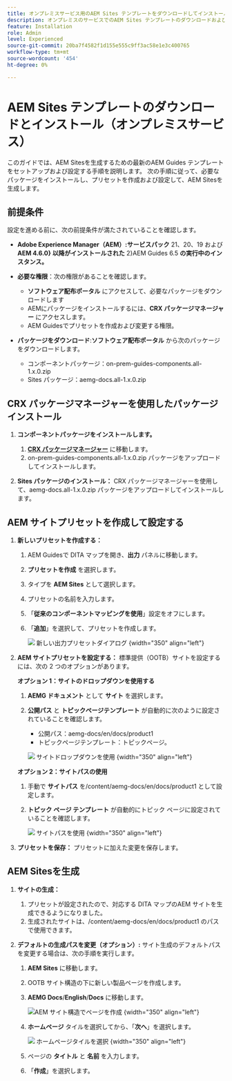 ```yaml
---
title: オンプレミスサービス用のAEM Sites テンプレートをダウンロードしてインストールする
description: オンプレミスのサービスでのAEM Sites テンプレートのダウンロードおよびインストール方法について説明します
feature: Installation
role: Admin
level: Experienced
source-git-commit: 20ba7f4582f1d155e555c9ff3ac58e1e3c400765
workflow-type: tm+mt
source-wordcount: '454'
ht-degree: 0%

---
```


# AEM Sites テンプレートのダウンロードとインストール（オンプレミスサービス）

このガイドでは、AEM Sitesを生成するための最新のAEM Guides テンプレートをセットアップおよび設定する手順を説明します。 次の手順に従って、必要なパッケージをインストールし、プリセットを作成および設定して、AEM Sitesを生成します。

## 前提条件

設定を進める前に、次の前提条件が満たされていることを確認します。

- **Adobe Experience Manager（AEM）:**&#x200B;**サービスパック** 21、20、19 および **AEM 4.6.0&rbrace; 以降がインストールされた** 2&rbrace;AEM Guides 6.5 **の実行中のインスタンス。**

- **必要な権限**：次の権限があることを確認します。

   - **ソフトウェア配布ポータル** にアクセスして、必要なパッケージをダウンロードします
   - AEMにパッケージをインストールするには、**CRX パッケージマネージャー** にアクセスします。
   - AEM Guidesでプリセットを作成および変更する権限。

- **パッケージをダウンロード**:**ソフトウェア配布ポータル** から次のパッケージをダウンロードします。

   - コンポーネントパッケージ：on-prem-guides-components.all-1.x.0.zip
   - Sites パッケージ：aemg-docs.all-1.x.0.zip

## CRX パッケージマネージャーを使用したパッケージインストール

1. **コンポーネントパッケージをインストールします。**
   1. [**CRX パッケージマネージャー**](http://&lt;your-aem-instance>/crx/packmgr) に移動します。
   2. on-prem-guides-components.all-1.x.0.zip パッケージをアップロードしてインストールします。

2. **Sites パッケージのインストール：** CRX パッケージマネージャーを使用して、aemg-docs.all-1.x.0.zip パッケージをアップロードしてインストールします。


## AEM サイトプリセットを作成して設定する

1. **新しいプリセットを作成する：**
   1. AEM Guidesで DITA マップを開き、**出力** パネルに移動します。
   2. **プリセットを作成** を選択します。
   3. タイプを **AEM Sites** として選択します。
   4. プリセットの名前を入力します。
   5. 「**従来のコンポーネントマッピングを使用**」設定をオフにします。
   6. 「**追加**」を選択して、プリセットを作成します。

      ![&#x200B; 新しい出力プリセットダイアログ &#x200B;](/help/product-guide/knowledge-base/kb-articles/assets/publishing/new-output-preset.png){width="350" align="left"}


2. **AEM サイトプリセットを設定する：** 標準提供（OOTB）サイトを設定するには、次の 2 つのオプションがあります。

   **オプション 1：サイトのドロップダウンを使用する**

   1. **AEMG ドキュメント** として **サイト** を選択します。
   2. **公開パス** と **トピックページテンプレート** が自動的に次のように設定されていることを確認します。
      - 公開パス：aemg-docs/en/docs/product1
      - トピックページテンプレート：トピックページ。

      ![&#x200B; サイトドロップダウンを使用 &#x200B;](/help/product-guide/knowledge-base/kb-articles/assets/publishing/use-site-dropdown.png){width="350" align="left"}

   **オプション 2：サイトパスの使用**

   1. 手動で **サイトパス** を/content/aemg-docs/en/docs/product1 として設定します。
   2. **トピック ページ テンプレート** が自動的にトピック ページに設定されていることを確認します。

      ![&#x200B; サイトパスを使用 &#x200B;](/help/product-guide/knowledge-base/kb-articles/assets/publishing/use-site-path.png){width="350" align="left"}

3. **プリセットを保存：** プリセットに加えた変更を保存します。

## AEM Sitesを生成

1. **サイトの生成：**
   1. プリセットが設定されたので、対応する DITA マップのAEM サイトを生成できるようになりました。
   2. 生成されたサイトは、/content/aemg-docs/en/docs/product1 のパスで使用できます。
2. **デフォルトの生成パスを変更（オプション）:** サイト生成のデフォルトパスを変更する場合は、次の手順を実行します。

   1. **AEM Sites** に移動します。
   2. OOTB サイト構造の下に新しい製品ページを作成します。
   3. **AEMG Docs**/**English**/**Docs** に移動します。

      ![AEM サイト構造でページを作成 &#x200B;](/help/product-guide/knowledge-base/kb-articles/assets/publishing/create-new-page.png){width="350" align="left"}

   4. **ホームページ** タイルを選択してから、「**次へ**」を選択します。

      ![&#x200B; ホームページタイルを選択 &#x200B;](/help/product-guide/knowledge-base/kb-articles/assets/publishing/home-page-tile.png){width="350" align="left"}

   5. ページの **タイトル** と **名前** を入力します。
   6. 「**作成**」を選択します。

